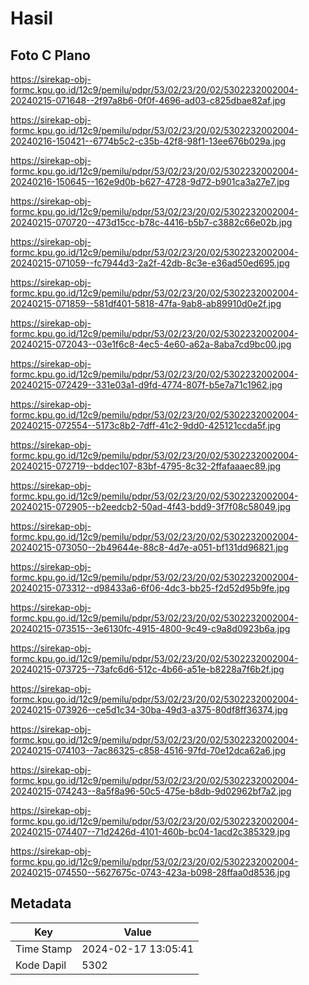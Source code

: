 # Hasil

## Foto C Plano

https://sirekap-obj-formc.kpu.go.id/12c9/pemilu/pdpr/53/02/23/20/02/5302232002004-20240215-071648--2f97a8b6-0f0f-4696-ad03-c825dbae82af.jpg

https://sirekap-obj-formc.kpu.go.id/12c9/pemilu/pdpr/53/02/23/20/02/5302232002004-20240216-150421--6774b5c2-c35b-42f8-98f1-13ee676b029a.jpg

https://sirekap-obj-formc.kpu.go.id/12c9/pemilu/pdpr/53/02/23/20/02/5302232002004-20240216-150645--162e9d0b-b627-4728-9d72-b901ca3a27e7.jpg

https://sirekap-obj-formc.kpu.go.id/12c9/pemilu/pdpr/53/02/23/20/02/5302232002004-20240215-070720--473d15cc-b78c-4416-b5b7-c3882c66e02b.jpg

https://sirekap-obj-formc.kpu.go.id/12c9/pemilu/pdpr/53/02/23/20/02/5302232002004-20240215-071059--fc7944d3-2a2f-42db-8c3e-e36ad50ed695.jpg

https://sirekap-obj-formc.kpu.go.id/12c9/pemilu/pdpr/53/02/23/20/02/5302232002004-20240215-071859--581df401-5818-47fa-9ab8-ab89910d0e2f.jpg

https://sirekap-obj-formc.kpu.go.id/12c9/pemilu/pdpr/53/02/23/20/02/5302232002004-20240215-072043--03e1f6c8-4ec5-4e60-a62a-8aba7cd9bc00.jpg

https://sirekap-obj-formc.kpu.go.id/12c9/pemilu/pdpr/53/02/23/20/02/5302232002004-20240215-072429--331e03a1-d9fd-4774-807f-b5e7a71c1962.jpg

https://sirekap-obj-formc.kpu.go.id/12c9/pemilu/pdpr/53/02/23/20/02/5302232002004-20240215-072554--5173c8b2-7dff-41c2-9dd0-425121ccda5f.jpg

https://sirekap-obj-formc.kpu.go.id/12c9/pemilu/pdpr/53/02/23/20/02/5302232002004-20240215-072719--bddec107-83bf-4795-8c32-2ffafaaaec89.jpg

https://sirekap-obj-formc.kpu.go.id/12c9/pemilu/pdpr/53/02/23/20/02/5302232002004-20240215-072905--b2eedcb2-50ad-4f43-bdd9-3f7f08c58049.jpg

https://sirekap-obj-formc.kpu.go.id/12c9/pemilu/pdpr/53/02/23/20/02/5302232002004-20240215-073050--2b49644e-88c8-4d7e-a051-bf131dd96821.jpg

https://sirekap-obj-formc.kpu.go.id/12c9/pemilu/pdpr/53/02/23/20/02/5302232002004-20240215-073312--d98433a6-6f06-4dc3-bb25-f2d52d95b9fe.jpg

https://sirekap-obj-formc.kpu.go.id/12c9/pemilu/pdpr/53/02/23/20/02/5302232002004-20240215-073515--3e6130fc-4915-4800-9c49-c9a8d0923b6a.jpg

https://sirekap-obj-formc.kpu.go.id/12c9/pemilu/pdpr/53/02/23/20/02/5302232002004-20240215-073725--73afc6d6-512c-4b66-a51e-b8228a7f6b2f.jpg

https://sirekap-obj-formc.kpu.go.id/12c9/pemilu/pdpr/53/02/23/20/02/5302232002004-20240215-073926--ce5d1c34-30ba-49d3-a375-80df8ff36374.jpg

https://sirekap-obj-formc.kpu.go.id/12c9/pemilu/pdpr/53/02/23/20/02/5302232002004-20240215-074103--7ac86325-c858-4516-97fd-70e12dca62a6.jpg

https://sirekap-obj-formc.kpu.go.id/12c9/pemilu/pdpr/53/02/23/20/02/5302232002004-20240215-074243--8a5f8a96-50c5-475e-b8db-9d02962bf7a2.jpg

https://sirekap-obj-formc.kpu.go.id/12c9/pemilu/pdpr/53/02/23/20/02/5302232002004-20240215-074407--71d2426d-4101-460b-bc04-1acd2c385329.jpg

https://sirekap-obj-formc.kpu.go.id/12c9/pemilu/pdpr/53/02/23/20/02/5302232002004-20240215-074550--5627675c-0743-423a-b098-28ffaa0d8536.jpg


## Metadata

| Key        | Value               |
| ---------- | ------------------- |
| Time Stamp | 2024-02-17 13:05:41 |
| Kode Dapil | 5302                |



